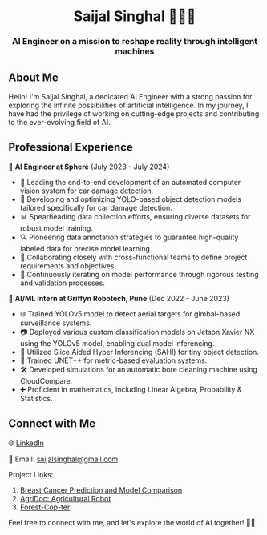 <h1 align="center">Saijal Singhal 👩🏻‍💻</h1>
<h3 align="center">AI Engineer on a mission to reshape reality through intelligent machines</h3>

## About Me
Hello! I'm Saijal Singhal, a dedicated AI Engineer with a strong passion for exploring the infinite possibilities of artificial intelligence. In my journey, I have had the privilege of working on cutting-edge projects and contributing to the ever-evolving field of AI.

## Professional Experience
🚀 **AI Engineer at Sphere** (July 2023 - July 2024)
- 🌟 Leading the end-to-end development of an automated computer vision system for car damage detection.
- 🤖 Developing and optimizing YOLO-based object detection models tailored specifically for car damage detection.
- 📊 Spearheading data collection efforts, ensuring diverse datasets for robust model training.
- 🔍 Pioneering data annotation strategies to guarantee high-quality labeled data for precise model learning.
- 🤝 Collaborating closely with cross-functional teams to define project requirements and objectives.
- 🚀 Continuously iterating on model performance through rigorous testing and validation processes.

💼 **AI/ML Intern at Griffyn Robotech, Pune** (Dec 2022 - June 2023)
- 🌐 Trained YOLOv5 model to detect aerial targets for gimbal-based surveillance systems.
- 📷 Deployed various custom classification models on Jetson Xavier NX using the YOLOv5 model, enabling dual model inferencing.
- 🎯 Utilized Slice Aided Hyper Inferencing (SAHI) for tiny object detection.
- 🧪 Trained UNET++ for metric-based evaluation systems.
- 🛠️ Developed simulations for an automatic bore cleaning machine using CloudCompare.
- ➕ Proficient in mathematics, including Linear Algebra, Probability & Statistics.

## Connect with Me
🌐 [LinkedIn](https://www.linkedin.com/in/saijal-singhal-72897b1b5/)

📧 Email: saijalsinghal@gmail.com

Project Links:
1. [Breast Cancer Prediction and Model Comparison](https://github.com/saij19/Breast-Cancer-Detection)
2. [AgriDoc: Agricultural Robot](https://github.com/saij19/Agri-Doc-Final-Year-Proj-)
3. [Forest-Cop-ter](https://github.com/saij19/Forest-cop-ter)

Feel free to connect with me, and let's explore the world of AI together! 🤖✨
